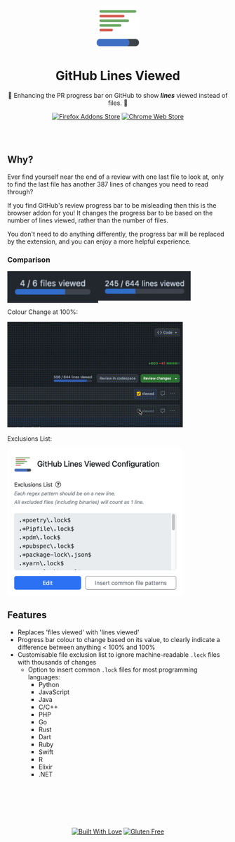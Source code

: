 <div align="center">
  <img width="100" src="assets/1024.png"/>
  <h1>GitHub Lines Viewed</h1>
  <p>🔎 Enhancing the PR progress bar on GitHub to show <em><strong>lines</strong></em> viewed instead of files. 📝</p>
</div>
<p align="center"><a rel="noreferrer noopener" href="https://addons.mozilla.org/en-US/firefox/addon/github-lines-viewed/"><img alt="Firefox Addons Store" src="https://img.shields.io/badge/Firefox-FF7139?style=for-the-badge&logo=Firefox-Browser&logoColor=white"></a>  <a rel="noreferrer noopener" href="https://chromewebstore.google.com/detail/bkhdcjhbpmoecijedlaabchnoaomibgj"><img alt="Chrome Web Store" src="https://img.shields.io/badge/Google%20Chrome-4285F4?style=for-the-badge&logo=GoogleChrome&logoColor=white"></a></p>
<br/>
<br/>

## Why?

Ever find yourself near the end of a review with one last file to look at,
only to find the last file has another 387 lines of changes you need to read through?

If you find GitHub's review progress bar to be misleading then this is the
browser addon for you! It changes the progress bar to be based on the number of lines
viewed, rather than the number of files.

You don't need to do anything differently, the progress bar will be replaced by the
extension, and you can enjoy a more helpful experience.

### Comparison

<img align="left" width="207" src="assets/before.png"/>
<img align="centre" width="211" src="assets/after.png"/>

Colour Change at 100%:

<img width="400" src="assets/colour-change.gif"/>

Exclusions List:

<img width="400" src="assets/exclusions-list.png"/>

## Features

- Replaces 'files viewed' with 'lines viewed'
- Progress bar colour to change based on its value, to clearly indicate a difference
  between anything < 100% and 100%
- Customisable file exclusion list to ignore machine-readable `.lock` files with thousands of changes
  - Option to insert common `.lock` files for most programming languages:
    - Python
    - JavaScript
    - Java
    - C/C++
    - PHP
    - Go
    - Rust
    - Dart
    - Ruby
    - Swift
    - R
    - Elixir
    - .NET

<br/>
<br/>
<br/>
<br/>
<br/>
<p align="center"><a rel="noreferrer noopener" href="https://forthebadge.com/"><img alt="Built With Love" src="https://forthebadge.com/images/featured/featured-built-with-love.svg"></a> <a rel="noreferrer noopener" href="https://forthebadge.com/"><img alt="Gluten Free" src="https://forthebadge.com/images/featured/featured-gluten-free.svg"></a></p>

